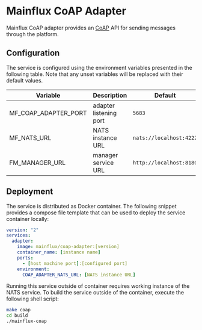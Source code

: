 # Mainflux CoAP Adapter

Mainflux CoAP adapter provides an [CoAP](http://coap.technology/) API for sending messages through the
platform.

## Configuration

The service is configured using the environment variables presented in the
following table. Note that any unset variables will be replaced with their
default values.

| Variable              | Description            | Default                 |
|-----------------------|------------------------|-------------------------|
| MF_COAP_ADAPTER_PORT  | adapter listening port | `5683`                  |
| MF_NATS_URL           | NATS instance URL      | `nats://localhost:4222` |
| FM_MANAGER_URL        | manager service URL    | `http://localhost:8180` |

## Deployment

The service is distributed as Docker container. The following snippet provides
a compose file template that can be used to deploy the service container locally:

```yaml
version: "2"
services:
  adapter:
    image: mainflux/coap-adapter:[version]
    container_name: [instance name]
    ports:
      - [host machine port]:[configured port]
    environment:
      COAP_ADAPTER_NATS_URL: [NATS instance URL]
```

Running this service outside of container requires working instance of the NATS service.
To build the service outside of the container, execute the following shell script:

```bash
make coap
cd build
./mainflux-coap
```
